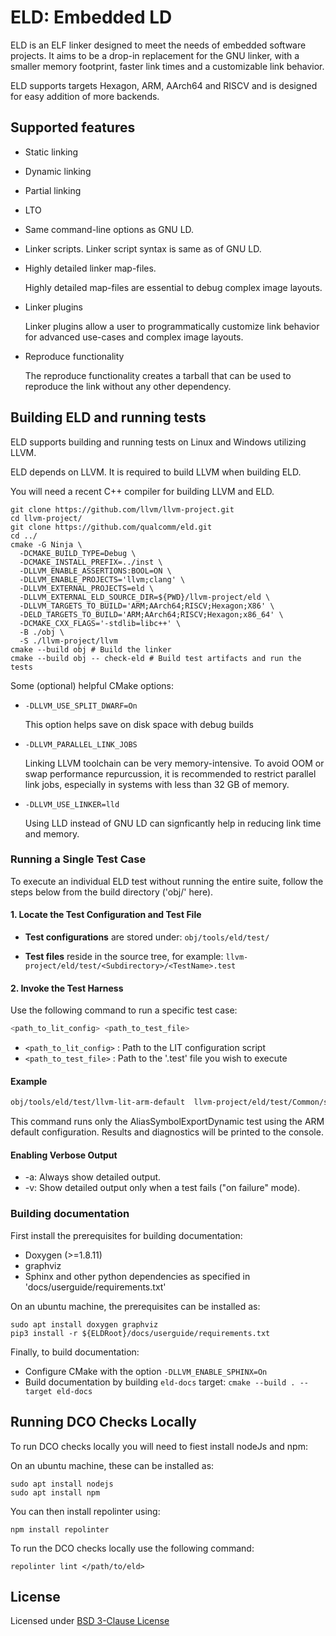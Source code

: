 # ELD: Embedded LD

ELD is an ELF linker designed to meet the needs of embedded software projects.
It aims to be a drop-in replacement for the GNU linker, with a smaller memory
footprint, faster link times and a customizable link behavior.

ELD supports targets Hexagon, ARM, AArch64 and RISCV
and is designed for easy addition of more backends.

## Supported features
- Static linking
- Dynamic linking
- Partial linking
- LTO
- Same command-line options as GNU LD.
- Linker scripts. Linker script syntax is same as of GNU LD.
- Highly detailed linker map-files.

  Highly detailed map-files are essential to debug complex image layouts.
- Linker plugins

  Linker plugins allow a user to programmatically customize link
  behavior for advanced use-cases and complex image layouts.
- Reproduce functionality

  The reproduce functionality creates a tarball that can be used to reproduce the
  link without any other dependency.

## Building ELD and running tests

ELD supports building and running tests on Linux and Windows utilizing LLVM.

ELD depends on LLVM. It is required to build LLVM when building ELD.

You will need a recent C++ compiler for building LLVM and ELD.

```
git clone https://github.com/llvm/llvm-project.git
cd llvm-project/
git clone https://github.com/qualcomm/eld.git
cd ../
cmake -G Ninja \
  -DCMAKE_BUILD_TYPE=Debug \
  -DCMAKE_INSTALL_PREFIX=../inst \
  -DLLVM_ENABLE_ASSERTIONS:BOOL=ON \
  -DLLVM_ENABLE_PROJECTS='llvm;clang' \
  -DLLVM_EXTERNAL_PROJECTS=eld \
  -DLLVM_EXTERNAL_ELD_SOURCE_DIR=${PWD}/llvm-project/eld \
  -DLLVM_TARGETS_TO_BUILD='ARM;AArch64;RISCV;Hexagon;X86' \
  -DELD_TARGETS_TO_BUILD='ARM;AArch64;RISCV;Hexagon;x86_64' \
  -DCMAKE_CXX_FLAGS='-stdlib=libc++' \
  -B ./obj \
  -S ./llvm-project/llvm
cmake --build obj # Build the linker
cmake --build obj -- check-eld # Build test artifacts and run the tests
```

Some (optional) helpful CMake options:

- `-DLLVM_USE_SPLIT_DWARF=On`

  This option helps save on disk space with debug builds

- `-DLLVM_PARALLEL_LINK_JOBS`

  Linking LLVM toolchain can be very memory-intensive. To avoid OOM or swap performance repurcussion, it is recommended to restrict parallel link jobs, especially in systems with less than 32 GB of memory.

- `-DLLVM_USE_LINKER=lld`

  Using LLD instead of GNU LD can signficantly help in reducing link time and memory.

### Running a Single Test Case
To execute an individual ELD test without running the entire suite, follow the steps below from the build directory ('obj/' here).

#### 1. Locate the Test Configuration and Test File

- **Test configurations** are stored under:
`obj/tools/eld/test/`

- **Test files** reside in the source tree, for example:
`llvm-project/eld/test/<Subdirectory>/<TestName>.test`

#### 2. Invoke the Test Harness

Use the following command to run a specific test case:

```bash
<path_to_lit_config> <path_to_test_file>
```

- `<path_to_lit_config>` : Path to the LIT configuration script
- `<path_to_test_file>` : Path to the '.test' file you wish to execute

#### Example
```bash
obj/tools/eld/test/llvm-lit-arm-default  llvm-project/eld/test/Common/standalone/AliasSymbolExportDynamic/AliasSymbolExportDynamic.test
```

This command runs only the AliasSymbolExportDynamic test using the ARM default configuration. Results and diagnostics will be printed to the console.

#### Enabling Verbose Output

- -a: Always show detailed output.
- -v: Show detailed output only when a test fails ("on failure" mode).

### Building documentation

First install the prerequisites for building documentation:

- Doxygen (>=1.8.11)
- graphviz
- Sphinx and other python dependencies as specified in 'docs/userguide/requirements.txt'

On an ubuntu machine, the prerequisites can be installed as:

```
sudo apt install doxygen graphviz
pip3 install -r ${ELDRoot}/docs/userguide/requirements.txt
```

Finally, to build documentation:

- Configure CMake with the option `-DLLVM_ENABLE_SPHINX=On`
- Build documentation by building `eld-docs` target: `cmake --build . --target eld-docs`

## Running DCO Checks Locally

To run DCO checks locally you will need to fiest install nodeJs and npm:

On an ubuntu machine, these can be installed as:

```
sudo apt install nodejs
sudo apt install npm
```
You can then install repolinter using:

```
npm install repolinter
```

To run the DCO checks locally use the following command:

```
repolinter lint </path/to/eld>
```

## License

Licensed under [BSD 3-Clause License](LICENSE)
